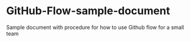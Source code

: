 # GitHub-Flow-sample-document
Sample document with procedure for how to use Github flow for a small team


